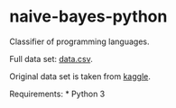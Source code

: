 # naive-bayes-python
Classifier of programming languages.

Full data set: [data.csv](https://yadi.sk/d/m-a4LhmV4zQNHg).

Original data set is taken from [kaggle](https://www.kaggle.com/arjoonn/codechef-competitive-programming).

Requirements:
    * Python 3

